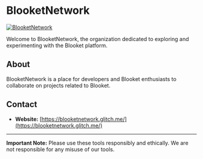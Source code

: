 # BlooketNetwork

[![BlooketNetwork](https://via.placeholder.com/200x200.png?text=BlooketNetwork)](https://blooketbot.me/)

Welcome to BlooketNetwork, the organization dedicated to exploring and experimenting with the Blooket platform.

## About

BlooketNetwork is a place for developers and Blooket enthusiasts to collaborate on projects related to Blooket.

## Contact
*   **Website:** [https://blooketnetwork.glitch.me/](https://blooketnetwork.glitch.me/)
---

**Important Note:**  Please use these tools responsibly and ethically.  We are not responsible for any misuse of our tools.
